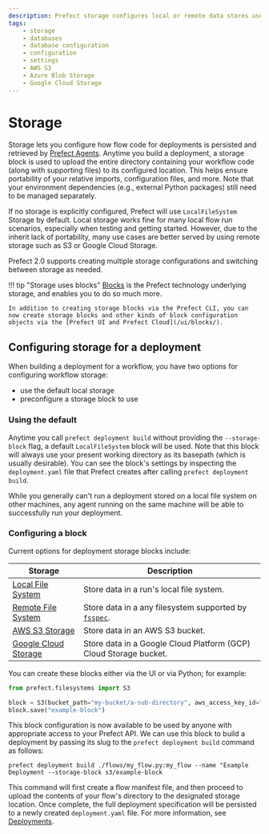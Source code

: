 ```yaml
---
description: Prefect storage configures local or remote data stores used for flow code, task results, and flow results.
tags:
    - storage
    - databases
    - database configuration
    - configuration
    - settings
    - AWS S3
    - Azure Blob Storage
    - Google Cloud Storage
---
```


# Storage

Storage lets you configure how flow code for deployments is persisted and retrieved by [Prefect Agents](/concepts/work-queues). Anytime you build a deployment, a storage block is used to upload the entire directory containing your workflow code (along with supporting files) to its configured location.  This helps ensure portability of your relative imports, configuration files, and more.  Note that your environment dependencies (e.g., external Python packages) still need to be managed separately.

If no storage is explicitly configured, Prefect will use `LocalFileSystem` Storage by default. Local storage works fine for many local flow run scenarios, especially when testing and getting started. However, due to the inherit lack of portability, many use cases are better served by using remote storage such as S3 or Google Cloud Storage.

Prefect 2.0 supports creating multiple storage configurations and switching between storage as needed.

!!! tip "Storage uses blocks"
    [Blocks](/concepts/blocks/) is the Prefect technology underlying storage, and enables you to do so much more. 

    In addition to creating storage blocks via the Prefect CLI, you can now create storage blocks and other kinds of block configuration objects via the [Prefect UI and Prefect Cloud](/ui/blocks/).

## Configuring storage for a deployment

When building a deployment for a workflow, you have two options for configuring workflow storage:

- use the default local storage
- preconfigure a storage block to use

### Using the default 

Anytime you call `prefect deployment build` without providing the `--storage-block` flag, a default `LocalFileSystem` block will be used.  Note that this block will always use your present working directory as its basepath (which is usually desirable).  You can see the block's settings by inspecting the `deployment.yaml` file that Prefect creates after calling `prefect deployment build`.

While you generally can't run a deployment stored on a local file system on other machines, any agent running on the same machine will be able to successfully run your deployment.

### Configuring a block

Current options for deployment storage blocks include:

| Storage | Description |
| --- | --- |
| [Local File System](/api-ref/prefect/filesystems/#prefect.filesystems.LocalFileSystem) | Store data in a run's local file system. |
| [Remote File System](/api-ref/prefect/filesystems/#prefect.filesystems.RemoteFileSystem) | Store data in a any filesystem supported by [`fsspec`](https://filesystem-spec.readthedocs.io/en/latest/). |
| [AWS S3 Storage](/api-ref/prefect/filesystems/#prefect.filesystems.S3) | Store data in an AWS S3 bucket. |
| [Google Cloud Storage](/api-ref/prefect/filesystems/#prefect.filesystems.GCS) | Store data in a Google Cloud Platform (GCP) Cloud Storage bucket. |

You can create these blocks either via the UI or via Python; for example:

```python
from prefect.filesystems import S3

block = S3(bucket_path="my-bucket/a-sub-directory", aws_access_key_id="foo", aws_secret_access_key="bar")
block.save("example-block")
```

This block configuration is now available to be used by anyone with appropriate access to your Prefect API.  We can use this block to build a deployment by passing its slug to the `prefect deployment build` command as follows:

```
prefect deployment build ./flows/my_flow.py:my_flow --name "Example Deployment --storage-block s3/example-block
```

This command will first create a flow manifest file, and then proceed to upload the contents of your flow's directory to the designated storage location. Once complete, the full deployment specification will be persisted to a newly created `deployment.yaml` file.  For more information, see [Deployments](/concepts/deployments).
